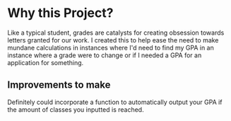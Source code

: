 # Why this Project?
Like a typical student, grades are catalysts for creating obsession towards letters granted for our work. 
I created this to help ease the need to make mundane calculations in instances where I'd need to find my GPA in an instance where a grade were to change or if I needed a GPA for an application for something.


## Improvements to make
Definitely could incorporate a function to automatically output your GPA if the amount of classes you inputted is reached.
